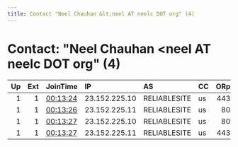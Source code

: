 ```yaml
---
title: Contact "Neel Chauhan &lt;neel AT neelc DOT org" (4)
---
```


# Contact: "Neel Chauhan &lt;neel AT neelc DOT org" (4)

|   Up |   Ext | JoinTime                                                                                              | IP            | AS           | CC   |   ORp |   Dirp | OS   | Version   | Nickname   |   eFamMembers |
|-----:|------:|:------------------------------------------------------------------------------------------------------|:--------------|:-------------|:-----|------:|-------:|:-----|:----------|:-----------|--------------:|
|    1 |     1 | [00:13:24](https://nusenu.github.io/OrNetStats/w/relay/590125E99DC71FA6AFFD526E932E2923B9834B1C.html) | 23.152.225.10 | RELIABLESITE | us   |   443 |      0 | BSD  | 0.4.7.12  | QeruExitQ  |            24 |
|    1 |     1 | [00:13:26](https://nusenu.github.io/OrNetStats/w/relay/94E1999D7CED573FEA9B2EAD455E2612A6D309DB.html) | 23.152.225.11 | RELIABLESITE | us   |    80 |      0 | BSD  | 0.4.7.12  | QeruExitT  |            24 |
|    1 |     1 | [00:13:27](https://nusenu.github.io/OrNetStats/w/relay/18A45F89E79B7CECD887994F7860AE2293B763B5.html) | 23.152.225.10 | RELIABLESITE | us   |    80 |      0 | BSD  | 0.4.7.12  | QeruExitR  |            24 |
|    1 |     1 | [00:13:27](https://nusenu.github.io/OrNetStats/w/relay/38535855E86B8C0F56207AE1FA8B7798DD54C22D.html) | 23.152.225.11 | RELIABLESITE | us   |   443 |      0 | BSD  | 0.4.7.12  | QeruExitS  |            24 |
